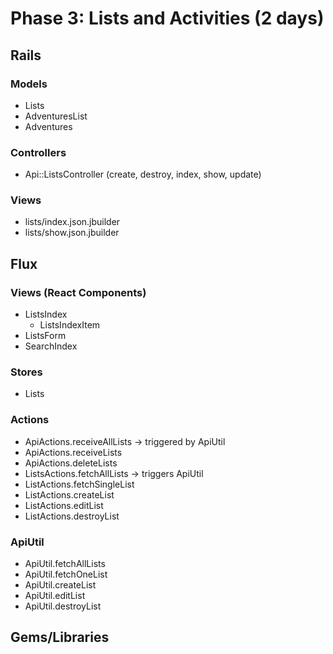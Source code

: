 # Phase 3: Lists and Activities (2 days)

## Rails
### Models
* Lists
* AdventuresList
* Adventures


### Controllers
* Api::ListsController (create, destroy, index, show, update)

### Views
* lists/index.json.jbuilder
* lists/show.json.jbuilder

## Flux
### Views (React Components)
* ListsIndex
  - ListsIndexItem
* ListsForm
* SearchIndex

### Stores
* Lists

### Actions
* ApiActions.receiveAllLists -> triggered by ApiUtil
* ApiActions.receiveLists
* ApiActions.deleteLists
* ListsActions.fetchAllLists -> triggers ApiUtil
* ListActions.fetchSingleList
* ListActions.createList
* ListActions.editList
* ListActions.destroyList

### ApiUtil
* ApiUtil.fetchAllLists
* ApiUtil.fetchOneList
* ApiUtil.createList
* ApiUtil.editList
* ApiUtil.destroyList

## Gems/Libraries
